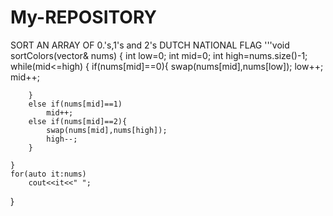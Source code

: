 # My-REPOSITORY
SORT AN ARRAY OF 0.'s,1's and 2's DUTCH NATIONAL FLAG
'''void sortColors(vector& nums) {
int low=0;
int mid=0;
int high=nums.size()-1;
while(mid<=high)
{
if(nums[mid]==0){
swap(nums[mid],nums[low]);
low++;
mid++;

        }
        else if(nums[mid]==1)
            mid++;
        else if(nums[mid]==2){
            swap(nums[mid],nums[high]);
            high--;
        }
            
    }
    for(auto it:nums)
        cout<<it<<" ";
    
    
    
}
